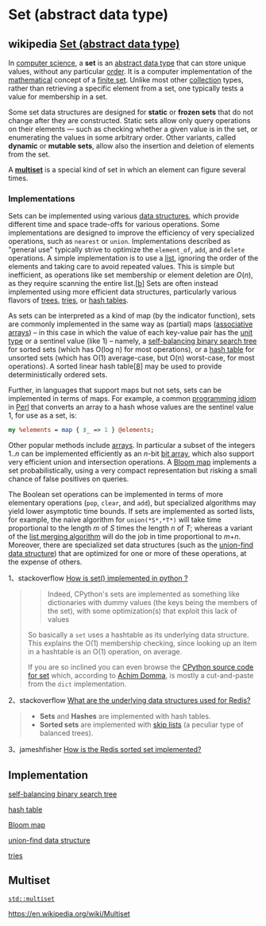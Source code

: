 # Set (abstract data type)



## wikipedia [Set (abstract data type)](https://en.wikipedia.org/wiki/Set_(abstract_data_type))

In [computer science](https://en.wikipedia.org/wiki/Computer_science), a **set** is an [abstract data type](https://en.wikipedia.org/wiki/Abstract_data_type) that can store unique values, without any particular [order](https://en.wikipedia.org/wiki/Sequence). It is a computer implementation of the [mathematical](https://en.wikipedia.org/wiki/Mathematics) concept of a [finite set](https://en.wikipedia.org/wiki/Finite_set). Unlike most other [collection](https://en.wikipedia.org/wiki/Collection_(abstract_data_type)) types, rather than retrieving a specific element from a set, one typically tests a value for membership in a set.

Some set data structures are designed for **static** or **frozen sets** that do not change after they are constructed. Static sets allow only query operations on their elements — such as checking whether a given value is in the set, or enumerating the values in some arbitrary order. Other variants, called **dynamic** or **mutable sets**, allow also the insertion and deletion of elements from the set.

A **[multiset](https://en.wikipedia.org/wiki/Multiset)** is a special kind of set in which an element can figure several times.



### Implementations

Sets can be implemented using various [data structures](https://en.wikipedia.org/wiki/Data_structure), which provide different time and space trade-offs for various operations. Some implementations are designed to improve the efficiency of very specialized operations, such as `nearest` or `union`. Implementations described as "general use" typically strive to optimize the `element_of`, `add`, and `delete` operations. A simple implementation is to use a [list](https://en.wikipedia.org/wiki/List_(abstract_data_type)), ignoring the order of the elements and taking care to avoid repeated values. This is simple but inefficient, as operations like set membership or element deletion are *O*(*n*), as they require scanning the entire list.[[b\]](https://en.wikipedia.org/wiki/Set_(abstract_data_type)#cite_note-9) Sets are often instead implemented using more efficient data structures, particularly various flavors of [trees](https://en.wikipedia.org/wiki/Tree_(data_structure)), [tries](https://en.wikipedia.org/wiki/Trie), or [hash tables](https://en.wikipedia.org/wiki/Hash_tables).

As sets can be interpreted as a kind of map (by the indicator function), sets are commonly implemented in the same way as (partial) maps ([associative arrays](https://en.wikipedia.org/wiki/Associative_array)) – in this case in which the value of each key-value pair has the [unit type](https://en.wikipedia.org/wiki/Unit_type) or a sentinel value (like 1) – namely, a [self-balancing binary search tree](https://en.wikipedia.org/wiki/Self-balancing_binary_search_tree) for sorted sets (which has O(log n) for most operations), or a [hash table](https://en.wikipedia.org/wiki/Hash_table) for unsorted sets (which has O(1) average-case, but O(n) worst-case, for most operations). A sorted linear hash table[[8\]](https://en.wikipedia.org/wiki/Set_(abstract_data_type)#cite_note-10) may be used to provide deterministically ordered sets.

Further, in languages that support maps but not sets, sets can be implemented in terms of maps. For example, a common [programming idiom](https://en.wikipedia.org/wiki/Programming_idiom) in [Perl](https://en.wikipedia.org/wiki/Perl) that converts an array to a hash whose values are the sentinel value 1, for use as a set, is:

```Perl
my %elements = map { $_ => 1 } @elements;
```

Other popular methods include [arrays](https://en.wikipedia.org/wiki/Array_data_structure). In particular a subset of the integers 1..*n* can be implemented efficiently as an *n*-bit [bit array](https://en.wikipedia.org/wiki/Bit_array), which also support very efficient union and intersection operations. A [Bloom map](https://en.wikipedia.org/wiki/Bloom_map) implements a set probabilistically, using a very compact representation but risking a small chance of false positives on queries.

The Boolean set operations can be implemented in terms of more elementary operations (`pop`, `clear`, and `add`), but specialized algorithms may yield lower asymptotic time bounds. If sets are implemented as sorted lists, for example, the naive algorithm for `union(*S*,*T*)` will take time proportional to the length *m* of *S* times the length *n* of *T*; whereas a variant of the [list merging algorithm](https://en.wikipedia.org/wiki/Merge_algorithm) will do the job in time proportional to *m*+*n*. Moreover, there are specialized set data structures (such as the [union-find data structure](https://en.wikipedia.org/wiki/Union-find_algorithm)) that are optimized for one or more of these operations, at the expense of others.



1、stackoverflow [How is set() implemented in python ?](https://stackoverflow.com/questions/3949310/how-is-set-implemented)

> > Indeed, CPython's sets are implemented as something like dictionaries with dummy values (the keys being the members of the set), with some optimization(s) that exploit this lack of values
>
> So basically a `set` uses a hashtable as its underlying data structure. This explains the O(1) membership checking, since looking up an item in a hashtable is an O(1) operation, on average.
>
> If you are so inclined you can even browse the [CPython source code for set](https://hg.python.org/releasing/3.6/file/tip/Objects/setobject.c) which, according to [Achim Domma](http://markmail.org/message/ktzomp4uwrmnzao6), is mostly a cut-and-paste from the `dict` implementation.

2、stackoverflow [What are the underlying data structures used for Redis?](https://stackoverflow.com/questions/9625246/what-are-the-underlying-data-structures-used-for-redis)

> - **Sets** and **Hashes** are implemented with hash tables.
> - **Sorted sets** are implemented with [skip lists](http://www.catonmat.net/blog/mit-introduction-to-algorithms-part-eight/) (a peculiar type of balanced trees).

3、jameshfisher [How is the Redis sorted set implemented?](https://jameshfisher.com/2018/04/22/redis-sorted-set/)



## Implementation

 [self-balancing binary search tree](https://en.wikipedia.org/wiki/Self-balancing_binary_search_tree) 

 [hash table](https://en.wikipedia.org/wiki/Hash_table) 

 [Bloom map](https://en.wikipedia.org/wiki/Bloom_map) 

 [union-find data structure](https://en.wikipedia.org/wiki/Union-find_algorithm)

 [tries](https://en.wikipedia.org/wiki/Trie)



## Multiset

[`std::multiset`](https://en.cppreference.com/w/cpp/container/multiset)

https://en.wikipedia.org/wiki/Multiset


